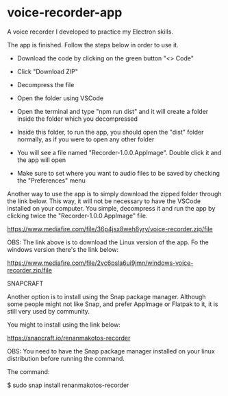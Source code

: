 # voice-recorder-app
A voice recorder I developed to practice my Electron skills.

The app is finished. Follow the steps below in order to use it.

- Download the code by clicking on the green button "<> Code"

- Click "Download ZIP"

- Decompress the file

- Open the folder using VSCode

- Open the terminal and type "npm run dist" and it will create a folder inside the folder which you decompressed

- Inside this folder, to run the app, you should open the "dist" folder normally, as if you were to open any other folder

- You will see a file named "Recorder-1.0.0.AppImage". Double click it and the app will open

- Make sure to set where you want to audio files to be saved by checking the "Preferences" menu


Another way to use the app is to simply download the zipped folder through the link below. This way, it will not be necessary to have the VSCode installed on your computer. You simple, decompress it and run the app by clicking twice the "Recorder-1.0.0.AppImage" file.

https://www.mediafire.com/file/36p4jsx8weh8yry/voice-recorder.zip/file

OBS: The link above is to download the Linux version of the app. Fo the windows version there's the link below:

https://www.mediafire.com/file/2vc6psla6ui9jmn/windows-voice-recorder.zip/file



SNAPCRAFT

Another option is to install using the Snap package manager. Although some people might not like Snap, and prefer AppImage or Flatpak to it, it is still very used by community.

You might to install using the link below:

https://snapcraft.io/renanmakotos-recorder


OBS: You need to have the Snap package manager installed on your linux distribution before running the command.

The command:

$ sudo snap install renanmakotos-recorder
